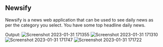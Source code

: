 Newsify
-------
Newsify is a news web application that can be used to see daily news as per the category you select. You have some top headline daily news.

Output:
![Screenshot 2023-01-31 171355](https://user-images.githubusercontent.com/63774724/215752207-472bc83c-9980-4b04-bd6d-53ab4175e40b.png)
![Screenshot 2023-01-31 171310](https://user-images.githubusercontent.com/63774724/215752210-58239610-c189-4f7b-b754-d896587f15df.png)
![Screenshot 2023-01-31 171747](https://user-images.githubusercontent.com/63774724/215752211-5a7dfa2f-6f31-4459-a650-abc3ae95cfa6.png)
![Screenshot 2023-01-31 171722](https://user-images.githubusercontent.com/63774724/215752220-2a159108-0ce3-4b17-9227-b36b686c51d6.png)
